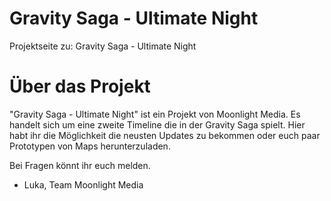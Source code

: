# Gravity Saga - Ultimate Night
Projektseite zu: Gravity Saga - Ultimate Night

# Über das Projekt
"Gravity Saga - Ultimate Night" ist ein Projekt von Moonlight Media. Es handelt sich um eine zweite Timeline die in der Gravity Saga spielt.
Hier habt ihr die Möglichkeit die neusten Updates zu bekommen oder euch paar Prototypen von Maps herunterzuladen.

Bei Fragen könnt ihr euch melden.

- Luka, Team Moonlight Media
